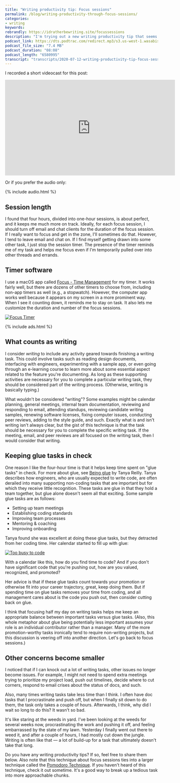 ```yaml
---
title: "Writing productivity tip: Focus sessions"
permalink: /blog/writing-productivity-through-focus-sessions/
categories:
- writing
keywords:
rebrandly: https://idratherbewriting.site/focussessions
description: "I'm trying out a new writing productivity tip that seems to be working fairly well for me: focus sessions. A writing focus session is a one-hour session focused on a writing task. I made a goal last week of doing four writing focus sessions (at work) each day. I figured I should at least be able to devote half of my work day as a professional technical writer doing writing. This technique has boosted my writing productivity recently."
podcast_link: https://dts.podtrac.com/redirect.mp3/s3.us-west-1.wasabisys.com/idbwmedia.com/podcasts/focussessions.mp3
podcast_file_size: "7.4 MB"
podcast_duration: "08:08"
podcast_length: "6580995"
transcript: "transcripts/2020-07-12-writing-productivity-tip-focus-sessions.html"
---
```


I recorded a short videocast for this post:

<iframe width="560" height="315" src="https://www.youtube.com/embed/PYqAPtAKc5c" frameborder="0" allow="accelerometer; autoplay; encrypted-media; gyroscope; picture-in-picture" allowfullscreen></iframe>

Or if you prefer the audio only:

{% include audio.html %}

## Session length

I found that four hours, divided into one-hour sessions, is about perfect, and it keeps me much more on track. Ideally, for each focus session, I should turn off email and chat clients for the duration of the focus session. If I really want to focus and get in the zone, I'll sometimes do that. However, I tend to leave email and chat on. If I find myself getting drawn into some other task, I just stop the session timer. The presence of the timer reminds me of my task and helps me focus even if I'm temporarily pulled over into other threads and errands.

## Timer software

I use a macOS app called [Focus - Time Management](https://apps.apple.com/us/app/focus-time-management/id777233759?mt=12) for my timer. It works fairly well, but there are dozens of other timers to choose from, including non-app timers as well (e.g., a stopwatch). However, the computer app works well because it appears on my screen in a more prominent way. When I see it counting down, it reminds me to stay on task. It also lets me customize the duration and number of the focus sessions.

<a href="https://apps.apple.com/us/app/focus-time-management/id777233759?mt=12"><img src="https://s3.us-west-1.wasabisys.com/idbwmedia.com/images/focussessions_app_screenshot.png" alt="Focus Timer" /></a>

{% include ads.html %}

## What counts as writing

I consider *writing* to include any activity geared towards finishing a writing task. This could involve tasks such as reading design documents, interfacing with engineers, experimenting with a sample app, or even going through an e-learning course to learn more about some essential aspect related to the feature you're documenting. As long as these supporting activities are necessary for you to complete a particular writing task, they should be considered part of the writing process. (Otherwise, writing is basically typing.)

What wouldn't be considered "writing"? Some examples might be calendar planning, general meetings, internal team documentation, reviewing and responding to email, attending standups, reviewing candidate writing samples, renewing software licenses, fixing computer issues, conducting peer reviews, adding to the style guide, and such. Exactly what is and isn't writing isn't always clear, but the gist of this technique is that the task should be necessary for you to complete the specific writing task. If the meeting, email, and peer reviews are all focused on the writing task, then I would consider that writing.

## Keeping glue tasks in check

One reason I like the four-hour time is that it helps keep time spent on "glue tasks" in check. For more about glue, see [Being glue](https://noidea.dog/glue) by Tanya Reilly. Tanya describes how engineers, who are usually expected to write code, are often derailed into many supporting non-coding tasks that are important but for which they receive little recognition. These tasks are glue in that they hold a team together, but glue alone doesn't seem all that exciting. Some sample glue tasks are as follows:

* Setting up team meetings
* Establishing coding standards
* Improving team processes
* Mentoring & coaching
* Improving onboarding

Tanya found she was excellent at doing these glue tasks, but they detracted from her coding time. Her calendar started to fill up with glue:

<a href="https://noidea.dog/#/glue/"><img src="https://s3.us-west-1.wasabisys.com/idbwmedia.com/images/how_spending_finite_work_hrs.jpeg" alt="Too busy to code" /></a>

With a calendar like this, how do you find time to code? And if you don't have significant code that you're pushing out, how are you valued, recognized, and promoted?

Her advice is that if these glue tasks count towards your promotion or otherwise fit into your career trajectory, great, keep doing them. But if spending time on glue tasks removes your time from coding, and all management cares about is the code you push out, then consider cutting back on glue.

I think that focusing half my day on writing tasks helps me keep an appropriate balance between important tasks versus glue tasks. (Also, this whole metaphor about glue being potentially less important assumes your role is an individual contributor rather than a manager. Many of the more promotion-worthy tasks ironically tend to require non-writing projects, but this discussion is veering off into another direction. Let's go back to focus sessions.)

## Other concerns become smaller

I noticed that if I can knock out a lot of writing tasks, other issues no longer become issues. For example, I might not need to spend extra meetings trying to prioritize my project load, push out timelines, decide where to cut corners, respond to email crises about the status of docs, and such.

Also, many times writing tasks take less time than I think. I often have doc tasks that I procrastinate and push off, but when I finally sit down to do them, the task only takes a couple of hours. Afterwards, I think, why did I wait so long to do this? It wasn't so bad.

It's like staring at the weeds in yard. I've been looking at the weeds for several weeks now, procrastinating the work and pushing it off, and feeling embarrassed by the state of my lawn. Yesterday I finally went out there to weed it, and after a couple of hours, I had mostly cut down the jungle. Writing is often like that &mdash; a lot of build-up for a task that ultimately doesn't take that long.

Do you have any writing productivity tips? If so, feel free to share them below. Also note that this technique about focus sessions ties into a larger technique called the [Pomodoro Technique](https://francescocirillo.com/pages/pomodoro-technique). If you haven't heard of this technique, check it out sometime. It's a good way to break up a tedious task into more approachable chunks.
